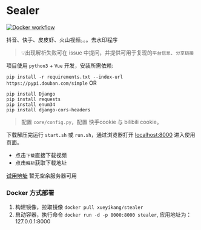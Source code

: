 # Sealer

[![Docker workflow](https://img.shields.io/github/actions/workflow/status/moyada/stealer/docker-image.yml?logo=github)](https://img.shields.io/github/actions/workflow/status/moyada/stealer/docker-image.yml)

抖音、快手、皮皮虾、火山视频。。。去水印程序 

> 💡出现解析失败可在 issue 中提问，并提供可用于复现的`平台信息`、`分享链接`

项目使用 `python3` + `Vue` 开发，安装所需依赖:

`pip install -r requirements.txt --index-url https://pypi.douban.com/simple`
OR
```shell script
pip install Django
pip install requests
pip install enum34
pip install django-cors-headers
```

> 配置 `core/config.py`，配置 快手cookie 与 bilibili cookie。

下载解压完运行 `start.sh` 或 `run.sh`，通过浏览器打开 [localhost:8000](http://localhost:8000) 进入使用页面。

- 点击`下载`直接下载视频
- 点击`解析`获取下载地址

[~~试用地址~~](http://127.0.0.01:8000/#/) 暂无空余服务器可用 

### Docker 方式部署

1. 构建镜像，拉取镜像 `docker pull xueyikang/stealer` 
2. 启动容器，执行命令 `docker run -d -p 8000:8000 stealer`, 应用地址为：127.0.0.1:8000
